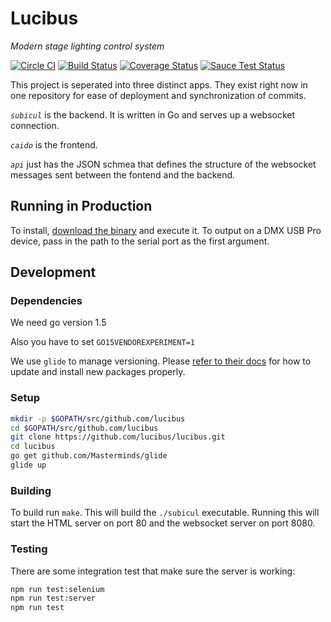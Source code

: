 # Lucibus

*Modern stage lighting control system*

[![Circle CI](https://circleci.com/gh/lucibus/lucibus.svg?style=svg)](https://circleci.com/gh/lucibus/lucibus)
[![Build Status](https://travis-ci.org/lucibus/lucibus.svg)](https://travis-ci.org/lucibus/lucibus)
[![Coverage Status](https://coveralls.io/repos/lucibus/lucibus/badge.svg)](https://coveralls.io/r/lucibus/lucibus)
[![Sauce Test Status](https://saucelabs.com/browser-matrix/sshanabrook.svg)](https://saucelabs.com/u/sshanabrook)


This project is seperated into three distinct apps. They exist right now in one repository for ease of deployment and synchronization of commits.

*`subicul`* is the backend. It is written in Go and serves up a websocket connection.

*`caido`* is the frontend.

*`api`*  just has the JSON schmea that defines the structure of the websocket messages sent between the fontend and the backend.

## Running in Production

To install, [download the binary](https://bintray.com/lucibus/lucibus/lucibus/view#files)
and execute it. To output on a DMX USB Pro device, pass in the path to the serial
port as the first argument.

## Development

### Dependencies
We need go version 1.5

Also you have to set `GO15VENDOREXPERIMENT=1`

We use `glide` to manage versioning. Please [refer to their docs](https://github.com/Masterminds/glide/)
for how to update and install new packages properly.

### Setup

```bash
mkdir -p $GOPATH/src/github.com/lucibus
cd $GOPATH/src/github.com/lucibus
git clone https://github.com/lucibus/lucibus.git
cd lucibus
go get github.com/Masterminds/glide
glide up
```


### Building

To build run `make`. This will build the `./subicul` executable. Running
this will start the HTML server on port 80 and the websocket server on port
8080.

### Testing


There are some integration test that make sure the server is working:


```bash
npm run test:selenium
npm run test:server
npm run test 
```

